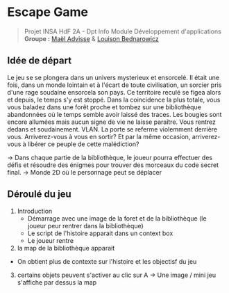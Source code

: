 # Escape Game

> Projet INSA HdF 2A - Dpt Info Module Développement d'applications
> **Groupe :** [Maël Advisse](https://github.com/maeladv) & [Louison Bednarowicz](https://github.com/BillyTheSecond)


## Idée de départ
Le jeu se se plongera dans un univers mysterieux et ensorcelé. Il était une fois, dans un monde lointain et à l'écart de toute civilisation, un sorcier pris d'une rage soudaine ensorcela son pays. Ce territoire reculé se figea alors et depuis, le temps s'y est stoppé. Dans la coincidence la plus totale, vous vous baladez dans une forêt proche et tombez sur une bibliothèque abandonnées où le temps semble avoir laissé des traces. Les bougies sont encore allumées mais aucun signe de vie ne laisse paraître. Vous rentrez dedans et soudainement. VLAN. La porte se referme violemment derrière vous. Arriverez-vous à vous en sortir? Et par la même occasion, arriverez-vous à libérer ce peuple de cette malédiction?

-> Dans chaque partie de la bibliothèque, le joueur pourra effectuer des défis et résoudre des énigmes pour trouver des morceaux du code secret final.
-> Monde 2D où le personnage peut se déplacer




## Déroulé du jeu

1. Introduction
   - Démarrage avec une image de la foret et de la bibliothèque (le joueur peur rentrer dans la bibliothèque)
   - Le script de l'histoire apparait dans un context box
   - Le joueur rentre
2. la map de la bibliothèque apparait
 - On obtient plus de contexte sur l'histoire et les objectisf du jeu
  
3. certains objets peuvent s'activer au clic sur A -> Une image / mini jeu s'affiche par dessus la map